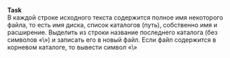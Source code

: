 **Task**
\
В каждой строке исходного текста содержится полное имя некоторого файла, то есть имя диска, список каталогов (путь), собственно имя и расширение. Выделить из строки название последнего каталога (без символов «\») и записать его в новый файл. Если файл содержится в корневом каталоге, то вывести символ «\»
